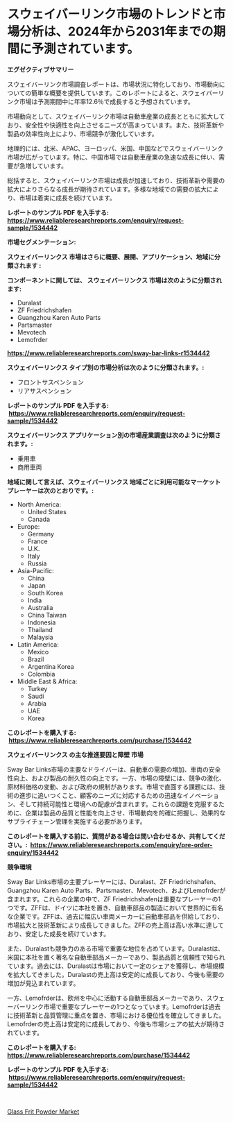 <p><h1>スウェイバーリンク市場のトレンドと市場分析は、2024年から2031年までの期間に予測されています。</h1></p><p><strong>エグゼクティブサマリー</strong></p>
<p><p>スウェイバーリンク市場調査レポートは、市場状況に特化しており、市場動向についての簡単な概要を提供しています。このレポートによると、スウェイバーリンク市場は予測期間中に年率12.6％で成長すると予想されています。</p><p>市場動向として、スウェイバーリンク市場は自動車産業の成長とともに拡大しており、安全性や快適性を向上させるニーズが高まっています。また、技術革新や製品の効率性向上により、市場競争が激化しています。</p><p>地理的には、北米、APAC、ヨーロッパ、米国、中国などでスウェイバーリンク市場が広がっています。特に、中国市場では自動車産業の急速な成長に伴い、需要が急増しています。</p><p>総括すると、スウェイバーリンク市場は成長が加速しており、技術革新や需要の拡大によりさらなる成長が期待されています。多様な地域での需要の拡大により、市場は着実に成長を続けています。</p></p>
<p><strong>レポートのサンプル PDF を入手する: <a href="https://www.reliableresearchreports.com/enquiry/request-sample/1534442">https://www.reliableresearchreports.com/enquiry/request-sample/1534442</a></strong></p>
<p><strong>市場セグメンテーション:</strong></p>
<p><strong> スウェイバーリンクス 市場はさらに概要、展開、アプリケーション、地域に分類されます :</strong></p>
<p><strong>コンポーネントに関しては、 スウェイバーリンクス 市場は次のように分類されます: &nbsp;</strong></p>
<p><ul><li>Duralast</li><li>ZF Friedrichshafen</li><li>Guangzhou Karen Auto Parts</li><li>Partsmaster</li><li>Mevotech</li><li>Lemofrder</li></ul></p>
<p><strong><a href="https://www.reliableresearchreports.com/sway-bar-links-r1534442">https://www.reliableresearchreports.com/sway-bar-links-r1534442</a></strong></p>
<p><strong> スウェイバーリンクス タイプ別の市場分析は次のように分類されます。:</strong></p>
<p><ul><li>フロントサスペンション</li><li>リアサスペンション</li></ul></p>
<p><strong>レポートのサンプル PDF を入手する: &nbsp;<a href="https://www.reliableresearchreports.com/enquiry/request-sample/1534442">https://www.reliableresearchreports.com/enquiry/request-sample/1534442</a></strong></p>
<p><strong> スウェイバーリンクス アプリケーション別の市場産業調査は次のように分類されます。:</strong></p>
<p><ul><li>乗用車</li><li>商用車両</li></ul></p>
<p><strong>地域に関して言えば、スウェイバーリンクス 地域ごとに利用可能なマーケットプレーヤーは次のとおりです。:</strong></p>
<p><ul>
    <li>
        North America:
        <ul>
            <li>United States</li>
            <li>Canada</li>
        </ul>
    </li>
    <li>
        Europe:
        <ul>
            <li>Germany</li>
            <li>France</li>
            <li>U.K.</li>
            <li>Italy</li>
            <li>Russia</li>
        </ul>
    </li>
    <li>
        Asia-Pacific:
        <ul>
            <li>China</li>
            <li>Japan</li>
            <li>South Korea</li>
            <li>India</li>
            <li>Australia</li>
            <li>China Taiwan</li>
            <li>Indonesia</li>
            <li>Thailand</li>
            <li>Malaysia</li>
        </ul>
    </li>
    <li>
        Latin America:
        <ul>
            <li>Mexico</li>
            <li>Brazil</li>
            <li>Argentina Korea</li>
            <li>Colombia</li>
        </ul>
    </li>
    <li>
        Middle East & Africa:
        <ul>
            <li>Turkey</li>
            <li>Saudi</li>
            <li>Arabia</li>
            <li>UAE</li>
            <li>Korea</li>
        </ul>
    </li>
    </ul></p>
<p><strong>このレポートを購入する: &nbsp;<a href="https://www.reliableresearchreports.com/purchase/1534442">https://www.reliableresearchreports.com/purchase/1534442</a></strong></p>
<p><strong>スウェイバーリンクス の主な推進要因と障壁 市場</strong></p>
<p><p>Sway Bar Links市場の主要なドライバーは、自動車の需要の増加、車両の安全性向上、および製品の耐久性の向上です。一方、市場の障壁には、競争の激化、原材料価格の変動、および政府の規制があります。市場で直面する課題には、技術の進歩に追いつくこと、顧客のニーズに対応するための迅速なイノベーション、そして持続可能性と環境への配慮が含まれます。これらの課題を克服するために、企業は製品の品質と性能を向上させ、市場動向を的確に把握し、効果的なサプライチェーン管理を実施する必要があります。</p></p>
<p><strong>このレポートを購入する前に、質問がある場合は問い合わせるか、共有してください。:&nbsp; <a href="https://www.reliableresearchreports.com/enquiry/pre-order-enquiry/1534442">https://www.reliableresearchreports.com/enquiry/pre-order-enquiry/1534442</a></strong></p>
<p><strong>競争環境</strong></p>
<p><p>Sway Bar Links市場の主要プレーヤーには、Duralast、ZF Friedrichshafen、Guangzhou Karen Auto Parts、Partsmaster、Mevotech、およびLemofrderが含まれます。これらの企業の中で、ZF Friedrichshafenは重要なプレーヤーの1つです。ZFFは、ドイツに本社を置き、自動車部品の製造において世界的に有名な企業です。ZFFは、過去に幅広い車両メーカーに自動車部品を供給しており、市場拡大と技術革新により成長してきました。ZFFの売上高は高い水準に達しており、安定した成長を続けています。</p><p>また、Duralastも競争力のある市場で重要な地位を占めています。Duralastは、米国に本社を置く著名な自動車部品メーカーであり、製品品質と信頼性で知られています。過去には、Duralastは市場において一定のシェアを獲得し、市場規模を拡大してきました。Duralastの売上高は安定的に成長しており、今後も需要の増加が見込まれています。</p><p>一方、Lemofrderは、欧州を中心に活動する自動車部品メーカーであり、スウェーバーリンク市場で重要なプレーヤーの1つとなっています。Lemofrderは過去に技術革新と品質管理に重点を置き、市場における優位性を確立してきました。Lemofrderの売上高は安定的に成長しており、今後も市場シェアの拡大が期待されています。</p></p>
<p><strong>このレポートを購入する: &nbsp; <a href="https://www.reliableresearchreports.com/purchase/1534442">https://www.reliableresearchreports.com/purchase/1534442</a></strong></p>
<p><strong>レポートのサンプル PDF を入手する: &nbsp;<a href="https://www.reliableresearchreports.com/enquiry/request-sample/1534442">https://www.reliableresearchreports.com/enquiry/request-sample/1534442</a></strong><strong></strong></p>
<p>&nbsp;</p>
<p><p><a href="https://noble-drawer-34c.notion.site/Glass-Frit-Powder-Market-Size-Focuses-on-Market-Dynamics-In-Depth-Analysis-and-Future-Projections-o-2525f0c2d6b045e2bc75b5250f64e9f5">Glass Frit Powder Market</a></p></p>